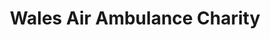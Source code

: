 ---
title: "Wales Air Ambulance Charity"
url: /swansea/wales-air-ambulance-charity/
shop: charity
---